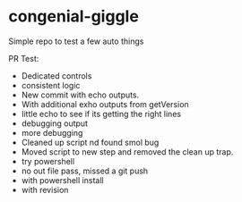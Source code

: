 # congenial-giggle

Simple repo to test a few auto things

PR Test: 
- Dedicated controls
- consistent logic
- New commit with echo outputs.
- With additional exho outputs from getVersion
- little echo to see if its getting the right lines
- debugging output
- more debugging
- Cleaned up script nd found smol bug
- Moved script to new step and removed the clean up trap. 
- try powershell
- no out file pass, missed a git push
- with powershell install
- with revision
